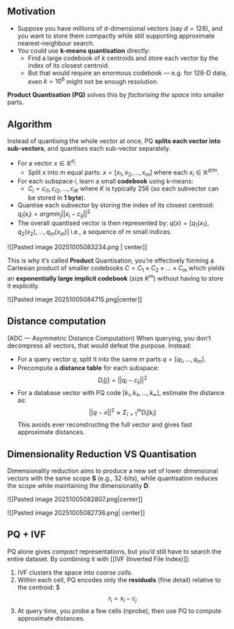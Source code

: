 ## **Motivation**
 - Suppose you have millions of d-dimensional vectors (say $d = 128$), and you want to store them compactly while still supporting approximate nearest-neighbour search.
- You could use **k-means quantisation** directly:  
	- Find a large codebook of $k$ centroids and store each vector by the index of its closest centroid.  
	- But that would require an enormous codebook — e.g. for 128-D data, even $k = 10^6$ might not be enough resolution.

**Product Quantisation (PQ)** solves this by _factorising the space_ into smaller parts.
## Algorithm
Instead of quantising the whole vector at once, PQ **splits each vector into sub-vectors**, and quantises each sub-vector separately.
- For a vector $x \in \mathbb{R}^d$:
	- Split $x$ into $m$ equal parts: $x = [x_1, x_2, ..., x_m]$
	  where each $x_i \in \mathbb{R}^{d/m}$.
- For each subspace $i$, learn a small **codebook** using k-means:
    - $C_i = { c_{i1}, c_{i2}, ..., c_{iK} }$
     where $K$ is typically 256 (so each subvector can be stored in **1 byte**).
- Quantise each subvector by storing the index of its closest centroid:
    $q_i(x_i) = argmin_j || x_i - c_{ij} ||^2$
- The overall quantised vector is then represented by:
    $q(x) = [ q_1(x_1), q_2(x_2), ..., q_m(x_m) ]$
    i.e., a sequence of _m_ small indices.

![[Pasted image 20251005083234.png | center]]

This is why it’s called **Product** Quantisation, you’re effectively forming a Cartesian product of smaller codebooks $C = C_1 × C_2 × ... × C_m$ which yields an **exponentially large implicit codebook** (size $K^m$) without having to store it explicitly.

![[Pasted image 20251005084715.png|center]]
## Distance computation
(ADC — Asymmetric Distance Computation)
When querying, you don’t decompress all vectors, that would defeat the purpose.
Instead:
- For a query vector $q$, split it into the same $m$ parts $q = [q_1, ..., q_m]$.
- Precompute a **distance table** for each subspace: $$D_i[j] = || q_i - c_{ij} ||^2$$
- For a database vector with PQ code $[k₁, k₂, ..., kₘ]$, estimate the distance as: $$|| q - x ||^2 ≈ Σ_{i=1}^{m} D_i[k_i]$$
This avoids ever reconstructing the full vector and gives fast approximate distances.
## Dimensionality Reduction VS Quantisation
Dimensionality reduction aims to produce a new set of lower dimensional vectors with the same scope **S** (e.g., 32-bits), while quantisation reduces the scope while maintaining the dimensionality **D**. 

![[Pasted image 20251005082807.png|center]]


![[Pasted image 20251005082736.png| center]]

## PQ + IVF
PQ alone gives _compact_ representations, but you’d still have to search the entire dataset.
By combining it with [[IVF (Inverted File Index)]]:
1. IVF clusters the space into _coarse cells_.
2. Within each cell, PQ encodes only the **residuals** (fine detail) relative to the centroid: $$$r_i = x_i - c_j$$
3. At query time, you probe a few cells (nprobe), then use PQ to compute approximate distances.
